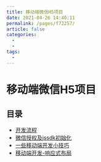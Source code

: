 ```yaml
---
title: 移动端微信H5项目
date: 2021-04-26 14:40:11
permalink: /pages/f72257/
article: false
categories:
  - 
  - 
tags:
  - 
---
```


# 移动端微信H5项目

## 目录

- [开发流程](./flow.html)
- [微信授权及jssdk初始化](./auth.html)
- [一些移动端开发小技巧](./some-skills.html)
- [移动端开发-响应式布局](./response.html)


